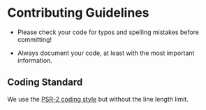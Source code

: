 Contributing Guidelines
=======================

* Please check your code for typos and spelling mistakes before committing!

* Always document your code, at least with the most important information.


Coding Standard
---------------

We use the [PSR-2 coding style][1] but without the line length limit.


  [1]: https://github.com/php-fig/fig-standards/blob/master/accepted/PSR-2-coding-style-guide.md
